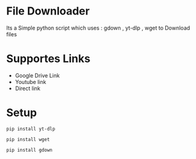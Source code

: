 # File Downloader
Its a Simple python script which uses : gdown , yt-dlp , wget to Download files

# Supportes Links
- Google Drive Link
- Youtube link
- Direct link

# Setup
```
pip install yt-dlp
```
```
pip install wget
```
```
pip install gdown
```


